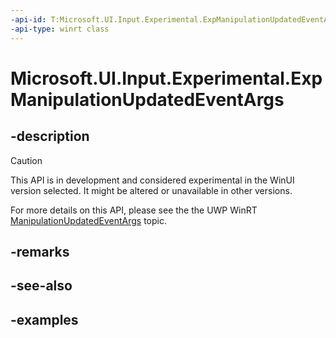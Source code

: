```yaml
---
-api-id: T:Microsoft.UI.Input.Experimental.ExpManipulationUpdatedEventArgs
-api-type: winrt class
---
```


# Microsoft.UI.Input.Experimental.ExpManipulationUpdatedEventArgs

<!--
public sealed class ExpManipulationUpdatedEventArgs
-->

## -description

> [!CAUTION]
> This API is in development and considered experimental in the WinUI version selected. It might be altered or unavailable in other versions.

For more details on this API, please see the the UWP WinRT [ManipulationUpdatedEventArgs](/uwp/api/windows.ui.input.manipulationupdatedeventargs) topic.

## -remarks

## -see-also

## -examples
